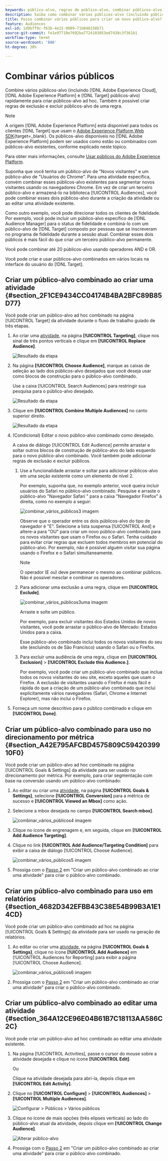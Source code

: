 ```yaml
---
keywords: público-alvo, regras de público-alvo, combinar públicos-alvo, exclusão, adicionar exclusão, excluir, combinação de públicos-alvo, público-alvo adhoc, público-alvo ad hoc
description: Saiba como combinar vários públicos-alvo (incluindo públicos-alvo da Adobe Experience Cloud e  [!DNL Target]  públicos-alvo) rapidamente para criar públicos-alvo ad hoc.
title: Posso combinar vários públicos para criar um novo público-alvo?
feature: Audiences
exl-id: 1d9bff9c-f63b-4e15-9809-71b046158b71
source-git-commit: fe1e97710e7692ba7724103853ed7438c3f361b1
workflow-type: tm+mt
source-wordcount: '886'
ht-degree: 38%

---
```


# Combinar vários públicos

Combine vários públicos-alvo (incluindo [!DNL Adobe Experience Cloud], [!DNL Adobe Experience Platform] e [!DNL Target] públicos-alvo) rapidamente para criar públicos-alvo ad hoc. Também é possível criar regras de exclusão e excluir públicos-alvo de uma regra.

>[!NOTE]
>
>A origem [!DNL Adobe Experience Platform] está disponível para todos os clientes [!DNL Target] que usam o [Adobe Experience Platform Web SDK](https://experienceleague.adobe.com/docs/target-dev/developer/client-side/aep-web-sdk.html?lang=en){target=_blank}. Os públicos-alvo disponíveis no [!DNL Adobe Experience Platform] podem ser usados como estão ou combinados com públicos-alvo existentes, conforme explicado neste tópico.
>
>Para obter mais informações, consulte [Usar públicos do Adobe Experience Platform](/help/main/c-target/c-audiences/audiences.md#aep).

Suponha que você tenha um público-alvo de &quot;Novos visitantes&quot; e um público-alvo de &quot;Usuários do Chrome&quot;. Para uma atividade específica, convém combinar esses públicos-alvo existentes para segmentar novos visitantes usando os navegadores Chrome. Em vez de criar um terceiro público-alvo e armazená-lo na biblioteca [!UICONTROL Audiences], você pode combinar esses dois públicos-alvo durante a criação da atividade ou ao editar uma atividade existente.

Como outro exemplo, você pode direcionar todos os clientes de fidelidade. Por exemplo, você pode incluir um público-alvo específico de [!DNL Audience Manager] para o status de fidelidade e combiná-lo com um público-alvo de [!DNL Target] composto por pessoas que se inscreveram no programa de fidelidade durante a sessão atual. Combinar esses dois públicos é mais fácil do que criar um terceiro público-alvo permanente.

Você pode combinar até 20 públicos-alvo usando operadores AND e OR.

Você pode criar e usar públicos-alvo combinados em vários locais na interface do usuário do [!DNL Target].

## Criar um público-alvo combinado ao criar uma atividade {#section_2F1CE9434CC04174B4BA2BFC89B85D77}

Você pode criar um público-alvo ad hoc combinado na página [!UICONTROL Target] da atividade durante o fluxo de trabalho guiado de três etapas.

1. Ao criar uma [atividade](/help/main/c-activities/activities.md#concept_D317A95A1AB54674BA7AB65C7985BA03), na página **[!UICONTROL Targeting]**, clique nos sinal de três pontos verticais e clique em **[!UICONTROL Replace Audience]**.

   ![Resultado da etapa](assets/edit_audience.png)

1. Na página **[!UICONTROL Choose Audience]**, marque as caixas de seleção ao lado dos públicos-alvo desejados que você deseja usar como blocos de construção para o público-alvo combinado.

   Use a caixa [!UICONTROL Search Audiences] para restringir sua pesquisa para o público-alvo desejado.

   ![Resultado da etapa](assets/combine_multiple_audiences1.png)

1. Clique em **[!UICONTROL Combine Multiple Audiences]** no canto superior direito.

   ![Resultado da etapa](assets/combine_multiple_audiences2.png)

1. (Condicional) Editar o novo público-alvo combinado como desejado.

   A caixa de diálogo [!UICONTROL Edit Audience] permite arrastar e soltar outros blocos de construção de público-alvo do lado esquerdo para o novo público-alvo combinado. Você também pode adicionar regras de exclusão e excluir públicos.

   1. Use a funcionalidade arrastar e soltar para adicionar públicos-alvo em uma seção existente como um elemento de nível 2.

      Por exemplo, suponha que, no exemplo anterior, você queira incluir usuários do Safari no público-alvo combinado. Pesquise e arraste o público-alvo &quot;Navegador Safari &quot; para a caixa &quot;Navegador Firefox&quot; à direita, como no exemplo a seguir:

      ![combinar_vários_públicos3 imagem](assets/combine_multiple_audiences3.png)

      Observe que o operador entre os dois públicos-alvo do tipo de navegador é &quot;E&quot;. Selecione a lista suspensa [!UICONTROL And] e altere-a para &quot;OU&quot; para criar um novo público-alvo combinado para os novos visitantes que usam o Firefox ou o Safari. Tenha cuidado para evitar criar regras que excluem todos membros em potencial do público-alvo. Por exemplo, não é possível alguém visitar sua página usando o Firefox e o Safari simultaneamente.

      >[!NOTE]
      >
      >O operador (E ou) deve permanecer o mesmo ao combinar públicos. Não é possível mesclar e combinar os operadores.

   1. Para adicionar uma exclusão a uma regra, clique em **[!UICONTROL Exclude]**.

      ![combinar_vários_públicos3uma imagem](assets/combine_multiple_audiences3a.png)

      Arraste e solte um público.

      Por exemplo, para excluir visitantes dos Estados Unidos de novos visitantes, você pode arrastar o público-alvo de Mercado: Estados Unidos para a caixa.

      Esse público-alvo combinado inclui todos os novos visitantes do seu site (excluindo os de São Francisco) usando o Safari ou o Firefox.

   1. Para excluir uma audiência de uma regra, clique em **[!UICONTROL Exclusion]** > **[!UICONTROL Exclude this Audience.]**.

      Por exemplo, você pode criar um público-alvo combinado que inclua todos os novos visitantes do seu site, exceto aqueles que usam o Firefox. A exclusão de visitantes usando o Firefox é mais fácil e rápida do que a criação de um público-alvo combinado que inclui explicitamente vários navegadores (Safari, Chrome e Internet Explorer), mas não inclui o Firefox.

1. Forneça um nome descritivo para o público combinado e clique em **[!UICONTROL Done]**.

## Criar um público-alvo combinado para uso no direcionamento por métrica {#section_A42E795AFCBD4575809C5942039910F0}

Você pode criar um público-alvo ad hoc combinado na página [!UICONTROL Goals & Settings] da atividade para ser usado no direcionamento por métrica. Por exemplo, para criar segmentação com base na conversão usando um público-alvo combinado:

1. Ao editar ou criar uma [atividade](/help/main/c-activities/activities.md#concept_D317A95A1AB54674BA7AB65C7985BA03), na página **[!UICONTROL Goals & Settings]**, selecione **[!UICONTROL Conversion]** para a métrica de sucesso e **[!UICONTROL Viewed an Mbox]** como ação.
1. Selecione a mbox desejada no campo **[!UICONTROL Search mbox]**.

   ![combinar_vários_públicos4 imagem](assets/combine_multiple_audiences4.png)

1. Clique no ícone de engrenagem e, em seguida, clique em **[!UICONTROL Add Audience Targeting]**.
1. Clique no link **[!UICONTROL Add Audience/Targeting Condition]** para exibir a caixa de diálogo [!UICONTROL Choose Audience].

   ![combinar_vários_públicos5 imagem](assets/combine_multiple_audiences5.png)

1. Prossiga com o [Passo 2](/help/main/c-target/combining-multiple-audiences.md#section_2F1CE9434CC04174B4BA2BFC89B85D77) em &quot;Criar um público-alvo combinado ao criar uma atividade&quot; para criar o público-alvo combinado.

## Criar um público-alvo combinado para uso em relatórios {#section_4682D342EFBB43C38E54B99B3A1E14CD}

Você pode criar um público-alvo combinado ad hoc na página [!UICONTROL Goals & Settings] da atividade para ser usado na geração de relatórios.

1. Ao editar ou criar uma [atividade](/help/main/c-activities/activities.md#concept_D317A95A1AB54674BA7AB65C7985BA03), na página **[!UICONTROL Goals & Settings]**, clique no ícone **[!UICONTROL Add Audience]** em [!UICONTROL Audiences for Reporting] para exibir a página [!UICONTROL Choose Audience].

   ![combinar_vários_públicos6 imagem](assets/combine_multiple_audiences6.png)

1. Prossiga com o [Passo 2](/help/main/c-target/combining-multiple-audiences.md#section_2F1CE9434CC04174B4BA2BFC89B85D77) em &quot;Criar um público-alvo combinado ao criar uma atividade&quot; para criar o público-alvo combinado.

## Criar um público-alvo combinado ao editar uma atividade {#section_364A12CE96E04B61B7C18113AA586C2C}

Você pode criar um público-alvo ad hoc combinado ao editar uma atividade existente.

1. Na página [!UICONTROL Activities], passe o cursor do mouse sobre a atividade desejada e clique no ícone **[!UICONTROL Edit]**.

   Ou

   Clique na atividade desejada para abri-la, depois clique em **[!UICONTROL Edit Activity]**.

1. Clique no **[!UICONTROL Configure]** > **[!UICONTROL Audiences]** > **[!UICONTROL Multiple Audiences]**.

   ![Configurar > Públicos > Vários públicos](assets/combine_multiple_audiences7.png)

1. Clique no ícone de mais opções (três elipses verticais) ao lado do público-alvo atual da atividade, depois clique em **[!UICONTROL Change Audience]**.

   ![Alterar público-alvo](assets/combine_multiple_audiences8.png)

1. Prossiga com o [Passo 2](/help/main/c-target/combining-multiple-audiences.md#section_2F1CE9434CC04174B4BA2BFC89B85D77) em &quot;Criar um público-alvo combinado ao criar uma atividade&quot; para criar o público-alvo combinado.
